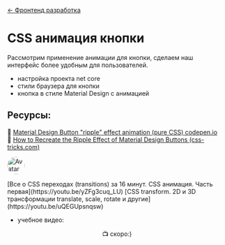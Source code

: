 ﻿[← Фронтенд разработка](/README.md)  

# CSS анимация кнопки

Рассмотрим применение анимации для кнопки, сделаем наш интерфейс более удобным для пользователей.  
* настройка проекта net core
* стили браузера для кнопки
* кнопка в стиле Material Design с анимацией  

## Ресурсы:  

📎 [Material Design Button "ripple" effect animation (pure CSS) codepen.io](https://codepen.io/lehollandaisvolant/pen/dMQXYX)  
📎 [How to Recreate the Ripple Effect of Material Design Buttons (css-tricks.com)](https://css-tricks.com/how-to-recreate-the-ripple-effect-of-material-design-buttons/)  

 <p>
        <img src="https://yt3.ggpht.com/ytc/AKedOLSlgx_XoqhCWgsNEvgt8a1RruoT3W1F2uD1SBh0=s88-c-k-c0x00ffffff-no-rj" alt="Avatar" style="vertical-align: middle; width: 40px; height: 40px; border-radius: 100%; ">
 </p>
 [Все о CSS переходах (transitions) за 16 минут. CSS анимация. Часть первая](https://youtu.be/yZFg3cuq_LU)
 [CSS transform. 2D и 3D трансформации translate, scale, rotate и другие](https://youtu.be/uQEGUpsnqsw)

* учебное видео:      

<p align="center">
  📺 скоро:)
</p>
